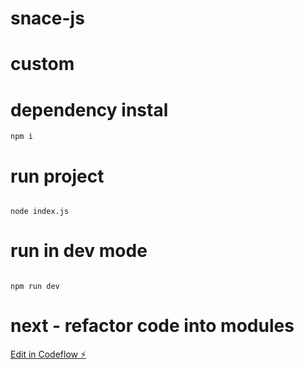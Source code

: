 # snace-js

# custom

# dependency instal

```
npm i
```

# run project

```

node index.js

```

# run in dev mode

```

npm run dev

```

# next - refactor code into modules

[Edit in Codeflow ⚡️](https://stackblitz.com/~/github.com/BladeTC/snace-js)

```

```
